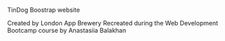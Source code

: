TinDog Boostrap website

Created by London App Brewery
Recreated during the Web Development Bootcamp course by Anastasiia Balakhan
